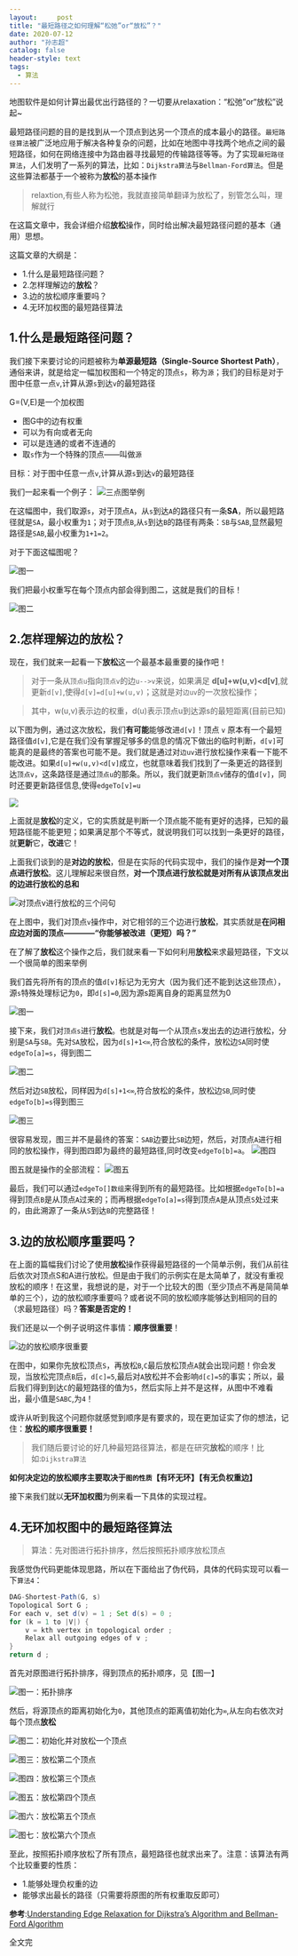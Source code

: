 ```yaml
---
layout:     post
title: "最短路径之如何理解“松弛”or“放松”？"
date: 2020-07-12
author: "孙志超"
catalog: false
header-style: text
tags:
  - 算法
---
```


地图软件是如何计算出最优出行路径的？一切要从relaxation：“松弛”or“放松”说起~

最短路径问题的目的是找到从一个顶点到达另一个顶点的成本最小的路径。`最短路径算法`被广泛地应用于解决各种复杂的问题，比如在地图中寻找两个地点之间的最短路径，如何在网络连接中为路由器寻找最短的传输路径等等。为了实现`最短路径算法`，人们发明了一系列的算法，比如：`Dijkstra算法`与`Bellman-Ford算法`。但是这些算法都基于一个被称为**放松**的基本操作
<!--more-->
> relaxtion,有些人称为松弛，我就直接简单翻译为放松了，别管怎么叫，理解就行

在这篇文章中，我会详细介绍**放松**操作，同时给出解决最短路径问题的基本（通用）思想。

这篇文章的大纲是：
- 1.什么是最短路径问题？
- 2.怎样理解边的**放松**？
- 3.边的放松顺序重要吗？
- 4.无环加权图的最短路径算法

## 1.什么是最短路径问题？

我们接下来要讨论的问题被称为**单源最短路（Single-Source Shortest Path）**，通俗来讲，就是给定一幅加权图和一个特定的顶点`s`，称为`源`；我们的目标是对于图中任意一点`v`,计算从源`s`到达`v`的最短路径

 G=(V,E)是一个加权图
 - 图G中的边有权重
 - 可以为有向或者无向
 - 可以是连通的或者不连通的
 - 取`s`作为一个特殊的顶点——叫做`源`

目标：对于图中任意一点`v`,计算从源`s`到达`v`的最短路径

我们一起来看一个例子：
![三点图举例](https://tuchuang-01.oss-cn-beijing.aliyuncs.com/img/1735c30adb195cf6)

在这幅图中，我们取源`s`，对于顶点`A`，从`s`到达`A`的路径只有一条**SA**，所以最短路径就是`SA`，最小权重为`1`；对于顶点`B`,从`s`到达`B`的路径有两条：`SB`与`SAB`,显然最短路径是`SAB`,最小权重为`1+1=2`。

对于下面这幅图呢？

![图一](https://tuchuang-01.oss-cn-beijing.aliyuncs.com/img/1735c3d223488596)

我们把最小权重写在每个顶点内部会得到图二，这就是我们的目标！

![图二](https://tuchuang-01.oss-cn-beijing.aliyuncs.com/img/1735c3e9b903393a)

## 2.怎样理解边的**放松**？

现在，我们就来一起看一下**放松**这一个最基本最重要的操作吧！

> 对于一条从`顶点u`指向`顶点v`的边`u-->v`来说，如果满足 **d[u]+w(u,v)<d[v]**,就更新`d[v]`,使得`d[v]=d[u]+w(u,v)`；这就是对`边uv`的一次放松操作；

> 其中，w(u,v)表示边的权重，d(u)表示顶点u到达源s的最短距离(目前已知)

以下图为例，通过这次放松，我们**有可能**能够改进`d[v]`！顶点 `v` 原本有一个最短路径值`d[v]`,它是在我们没有掌握足够多的信息的情况下做出的临时判断，`d[v]`可能真的是最终的答案也可能不是。我们就是通过对`边uv`进行放松操作来看一下能不能改进。如果`d[u]+w(u,v)<d[v]`成立，也就意味着我们找到了一条更近的路径到达`顶点v`，这条路径是通过`顶点u`的那条。所以，我们就更新`顶点v`储存的值`d[v]`，同时还要更新路径信息,使得`edgeTo[v]=u`

![](https://tuchuang-01.oss-cn-beijing.aliyuncs.com/img/1735c49838087e08)

上面就是**放松**的定义，它的实质就是判断一个顶点能不能有更好的选择，已知的最短路径能不能更短；如果满足那个不等式，就说明我们可以找到一条更好的路径，就**更新**它，**改进**它！

上面我们谈到的是**对边的放松**，但是在实际的代码实现中，我们的操作是**对一个顶点进行放松**。这儿理解起来很自然，**对一个顶点进行放松就是对所有从该顶点发出的边进行放松的总和**

![对顶点v进行放松的三个问句](https://tuchuang-01.oss-cn-beijing.aliyuncs.com/img/1735c64746e22dea)

在上图中，我们对顶点`v`操作中，对它相邻的三个边进行**放松**，其实质就是**在问相应边对面的顶点————“你能够被改进（更短）吗？”**

在了解了**放松**这个操作之后，我们就来看一下如何利用**放松**来求最短路径，下文以一个很简单的图来举例

我们首先将所有的顶点的值`d[v]`标记为无穷大（因为我们还不能到达这些顶点），源`s`特殊处理标记为`0`，即`d[s]=0`,因为源s距离自身的距离显然为0

![图一](https://tuchuang-01.oss-cn-beijing.aliyuncs.com/img/1735c8f011cab76e)

接下来，我们对`顶点s`进行**放松**。也就是对每一个从顶点`s`发出去的边进行放松，分别是`SA`与`SB`。先对`SA`放松，因为`d[s]+1<∞`,符合放松的条件，放松边`SA`同时使`edgeTo[a]=s`，得到图二

![图二](https://tuchuang-01.oss-cn-beijing.aliyuncs.com/img/1735c8f5d8958329)

然后对边`SB`放松，同样因为`d[s]+1<∞`,符合放松的条件，放松边`SB`,同时使`edgeTo[b]=s`得到图三

![图三](https://tuchuang-01.oss-cn-beijing.aliyuncs.com/img/1735c8f9ac083783)

很容易发现，图三并不是最终的答案：`SAB`边要比`SB`边短，然后，对顶点`A`进行相同的放松操作，得到图四即为最终的最短路径,同时改变`edgeTo[b]=a`。
![图四](https://tuchuang-01.oss-cn-beijing.aliyuncs.com/img/1735c9001a4fcc67)

图五就是操作的全部流程：
![图五](https://tuchuang-01.oss-cn-beijing.aliyuncs.com/img/1735c818eb84e180)

最后，我们可以通过`edgeTo[]数组`来得到所有的最短路径。比如根据`edgeTo[b]=a`得到顶点`B`是从顶点`A`过来的；而再根据`edgeTo[a]=s`得到顶点`A`是从顶点`S`处过来的，由此溯源了一条从`S`到达`B`的完整路径！

## 3.边的放松顺序重要吗？

在上面的篇幅我们讨论了使用**放松**操作获得最短路径的一个简单示例，我们从前往后依次对顶点S和A进行放松。但是由于我们的示例实在是太简单了，就没有重视放松的顺序！在这里，我想说的是，对于一个比较大的图（至少顶点不再是简简单单的三个），边的放松顺序重要吗？或者说不同的放松顺序能够达到相同的目的（求最短路径）吗？**答案是否定的！**

我们还是以一个例子说明这件事情：**顺序很重要**！

![边的放松顺序很重要](https://tuchuang-01.oss-cn-beijing.aliyuncs.com/img/1735ce47412be0be)

在图中，如果你先放松顶点`S`，再放松`B`,`C`最后放松顶点`A`就会出现问题！你会发现，当放松完顶点`B`后，`d[c]=5`,最后对`A`放松并不会影响`d[c]=5`的事实；所以，最后我们得到到达`C`的最短路径的值为`5`，然后实际上并不是这样，从图中不难看出，最小值是`SABC`,为`4`！

或许从听到我这个问题你就感觉到顺序是有要求的，现在更加证实了你的想法，记住：**放松的顺序很重要！**

> 我们随后要讨论的好几种最短路径算法，都是在研究**放松**的顺序！比如:`Dijkstra算法`

**如何决定边的放松顺序主要取决于`图的性质`【有环无环】【有无负权重边】**

接下来我们就以**无环加权图**为例来看一下具体的实现过程。

## 4.无环加权图中的最短路径算法

> 算法：先对图进行拓扑排序，然后按照拓扑顺序放松顶点

我感觉伪代码更能体现思路，所以在下面给出了伪代码，具体的代码实现可以看一下`算法4`：
```java
DAG-Shortest-Path(G, s)
Topological Sort G ;
For each v, set d(v) = 1 ; Set d(s) = 0 ;
for (k = 1 to |V|) {
    v = kth vertex in topological order ;
    Relax all outgoing edges of v ;
}
return d ;
```
首先对原图进行拓扑排序，得到顶点的拓扑顺序，见【图一】

![图一：拓扑排序](https://tuchuang-01.oss-cn-beijing.aliyuncs.com/img/1735d00512d93e6f)

然后，将源顶点的距离初始化为`0`，其他顶点的距离值初始化为`∞`,从左向右依次对每个顶点**放松**

![图二：初始化并对放松一个顶点](https://tuchuang-01.oss-cn-beijing.aliyuncs.com/img/1735d03b170aa3aa)

![图三：放松第二个顶点](https://tuchuang-01.oss-cn-beijing.aliyuncs.com/img/1735d1639910bb77)

![图四：放松第三个顶点](https://tuchuang-01.oss-cn-beijing.aliyuncs.com/img/1735d176f7658069)

![图五：放松第四个顶点](https://tuchuang-01.oss-cn-beijing.aliyuncs.com/img/1735d183362e18c0)

![图六：放松第五个顶点](https://tuchuang-01.oss-cn-beijing.aliyuncs.com/img/1735d1948aaae64d)

![图七：放松第六个顶点](https://tuchuang-01.oss-cn-beijing.aliyuncs.com/img/1735d1a39259991f)

至此，按照拓扑顺序放松了所有顶点，最短路径也就求出来了。注意：该算法有两个比较重要的性质：
- 1.能够处理负权重的边
- 能够求出最长的路径（只需要将原图的所有权重取反即可）

**参考**:[Understanding Edge Relaxation for Dijkstra’s Algorithm and Bellman-Ford Algorithm](https://towardsdatascience.com/algorithm-shortest-paths-1d8fa3f50769)

全文完